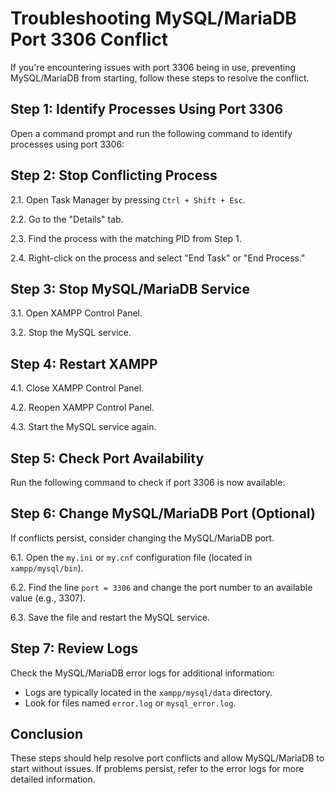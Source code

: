 # Troubleshooting MySQL/MariaDB Port 3306 Conflict

If you're encountering issues with port 3306 being in use, preventing MySQL/MariaDB from starting, follow these steps to resolve the conflict.

## Step 1: Identify Processes Using Port 3306

Open a command prompt and run the following command to identify processes using port 3306:


## Step 2: Stop Conflicting Process

2.1. Open Task Manager by pressing `Ctrl + Shift + Esc`.

2.2. Go to the "Details" tab.

2.3. Find the process with the matching PID from Step 1.

2.4. Right-click on the process and select "End Task" or "End Process."
## Step 3: Stop MySQL/MariaDB Service

3.1. Open XAMPP Control Panel.

3.2. Stop the MySQL service.

## Step 4: Restart XAMPP

4.1. Close XAMPP Control Panel.

4.2. Reopen XAMPP Control Panel.

4.3. Start the MySQL service again.

## Step 5: Check Port Availability

Run the following command to check if port 3306 is now available:
## Step 6: Change MySQL/MariaDB Port (Optional)

If conflicts persist, consider changing the MySQL/MariaDB port.

6.1. Open the `my.ini` or `my.cnf` configuration file (located in `xampp/mysql/bin`).

6.2. Find the line `port = 3306` and change the port number to an available value (e.g., 3307).

6.3. Save the file and restart the MySQL service.

## Step 7: Review Logs

Check the MySQL/MariaDB error logs for additional information:

- Logs are typically located in the `xampp/mysql/data` directory.
- Look for files named `error.log` or `mysql_error.log`.

## Conclusion

These steps should help resolve port conflicts and allow MySQL/MariaDB to start without issues. If problems persist, refer to the error logs for more detailed information.
